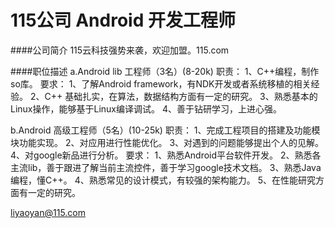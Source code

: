 115公司 Android 开发工程师
==========  
####公司简介
115云科技强势来袭，欢迎加盟。115.com  

####职位描述
a.Android lib 工程师（3名）(8-20k)
职责：
1、C++编程，制作so库。
要求：
1、了解Android framework，有NDK开发或者系统移植的相关经验。
2、C++ 基础扎实，在算法，数据结构方面有一定的研究。
3、熟悉基本的Linux操作，能够基于Linux编译调试。
4、善于钻研学习，上进心强。

b.Android 高级工程师（5名）(10-25k)
职责：
1、完成工程项目的搭建及功能模块功能实现。
2、对应用进行性能优化。
3、对遇到的问题能够提出个人的见解。
4、对google新品进行分析。
要求：
1、熟悉Android平台软件开发。
2、熟悉各主流lib，善于跟进了解当前主流控件，善于学习google技术文档。
3、熟悉Java编程，懂C++。
4、熟悉常见的设计模式，有较强的架构能力。
5、在性能研究方面有一定的研究。

[liyaoyan@115.com](mailto:liyaoyan@115.com)
